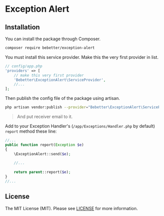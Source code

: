 # Exception Alert

## Installation 

You can install the package through Composer.
```bash
composer require bebetter/exception-alert
```
You must install this service provider. Make this the very first provider in list.
```php
// config/app.php
'providers' => [
    // make this very first provider
    'Bebetter\ExceptionAlert\ServiceProvider',
    //...
];
```

Then publish the config file of the package using artisan.
```bash
php artisan vendor:publish --provider="Bebetter\ExceptionAlert\ServiceProvider"
```

>And put receiver email to it.


Add to your Exception Handler's (```/app/Exceptions/Handler.php``` by default) ```report``` method these line:
```php
//...
public function report(Exception $e)
{
    \ExceptionAlert::send($e);
    
    //...
    
    return parent::report($e); 
}
//...
```

## License
The MIT License (MIT). Please see [LICENSE](https://github.com/deepak-kumar/ExceptionAlert/blob/master/LICENSE) for more information.
